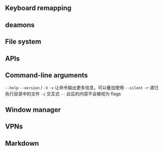 ## Keyboard remapping
## deamons
## File system
## APIs
## Command-line arguments

`--help`
`--version` / `-V`
`-v` 让命令输出更多信息，可以叠加使用
`--silent`
`-r` 递归执行目录中的文件
`-i` 交互式
`--` 此后的内容不会被视为 flags
## Window manager
## VPNs
## Markdown


